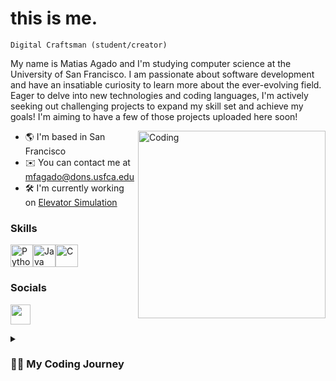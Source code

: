 this is me.
=============================   
`Digital Craftsman (student/creator)`

My name is Matias Agado and I'm studying computer science at the University of San Francisco. I am passionate about software development and have an insatiable curiosity to learn more about the ever-evolving field. Eager to delve into new technologies and coding languages, I'm actively seeking out challenging projects to expand my skill set and achieve my goals! I'm aiming to have a few of those projects uploaded here soon!  

<img align="right" alt="Coding" width="300" src="https://cdn.dribbble.com/users/1162077/screenshots/3848914/programmer.gif">


* 🌎 I'm based in San Francisco
* ✉️ You can contact me at [mfagado@dons.usfca.edu](mailto:mfagado@dons.usfca.edu)
* 🛠️ I'm currently working on [Elevator Simulation](http://github.com/matiasagado/elevator-simulation-matiasagado)





### Skills  

<p align="left"> <a href="https://www.python.org/" target="_blank" rel="noreferrer"><img src="https://raw.githubusercontent.com/danielcranney/readme-generator/main/public/icons/skills/python-colored.svg" width="36" height="36" alt="Python" /></a><a href="https://www.oracle.com/java/" target="_blank" rel="noreferrer"><img src="https://raw.githubusercontent.com/danielcranney/readme-generator/main/public/icons/skills/java-colored.svg" width="36" height="36" alt="Java" /></a><a href="https://docs.microsoft.com/en-us/cpp/?view=msvc-170" target="_blank" rel="noreferrer"><img src="https://raw.githubusercontent.com/danielcranney/readme-generator/main/public/icons/skills/c-colored.svg" width="36" height="36" alt="C" /></a> </p> 

 ### Socials  

</picture> </a> <a href="https://www.linkedin.com/in/matiasagado/" target="_blank" rel="noreferrer"> <picture> <source media="(prefers-color-scheme: dark)" srcset="https://raw.githubusercontent.com/danielcranney/readme-generator/main/public/icons/socials/linkedin-dark.svg" /> <source media="(prefers-color-scheme: light)" srcset="https://raw.githubusercontent.com/danielcranney/readme-generator/main/public/icons/socials/linkedin.svg" /> <img src="https://raw.githubusercontent.com/danielcranney/readme-generator/main/public/icons/socials/linkedin.svg" width="32" height="32" /> </picture> </a></p>


<details>
 <summary><h3>👨‍💻 My Coding Journey </h3> </summary>
   I started my coding journey in my senior year of high school when I decided to take a Game Design elective. In this course, I acquired foundational knowledge in C++ and Unity, enabling me to craft modest 3D-rendered games. Subsequently, I furthered my education at Mira Costa Community College, where I undertook several IT classes, honing my proficiency in Unix and gaining exposure to Python. As I progressed through these courses, a passion for coding became evident. Motivated by this newfound enthusiasm, I made the decision to enroll at the University of San Francisco to pursue a degree in computer science. Since then, my appreciation for the discipline has deepened, propelling my desire not only to learn but also to attain proficiency in an array of skills and frameworks essential for a comprehensive understanding of full-stack development.

![My GitHub stats](https://github-readme-stats.vercel.app/api?username=matiasagado&show_icons=true&theme=dracula)
